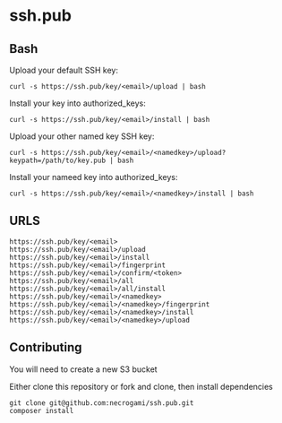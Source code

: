 # ssh.pub

Bash
----
Upload your default SSH key:

    curl -s https://ssh.pub/key/<email>/upload | bash

Install your key into authorized_keys:

    curl -s https://ssh.pub/key/<email>/install | bash

Upload your other named key SSH key:

    curl -s https://ssh.pub/key/<email>/<namedkey>/upload?keypath=/path/to/key.pub | bash

Install your nameed key into authorized_keys:

    curl -s https://ssh.pub/key/<email>/<namedkey>/install | bash



URLS
----
    https://ssh.pub/key/<email>
    https://ssh.pub/key/<email>/upload
    https://ssh.pub/key/<email>/install
    https://ssh.pub/key/<email>/fingerprint
    https://ssh.pub/key/<email>/confirm/<token>
    https://ssh.pub/key/<email>/all
    https://ssh.pub/key/<email>/all/install
    https://ssh.pub/key/<email>/<namedkey>
    https://ssh.pub/key/<email>/<namedkey>/fingerprint
    https://ssh.pub/key/<email>/<namedkey>/install
    https://ssh.pub/key/<email>/<namedkey>/upload

Contributing
------------
You will need to create a new S3 bucket

Either clone this repository or fork and clone, then install dependencies

    git clone git@github.com:necrogami/ssh.pub.git
    composer install
